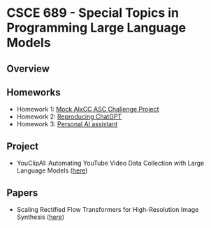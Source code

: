 # CSCE 689 - Special Topics in Programming Large Language Models

## Overview


## Homeworks
* Homework 1: [Mock AIxCC ASC Challenge Project](./homeworks/hw1)
* Homework 2: [Reproducing ChatGPT](./homeworks/hw2)
* Homework 3: [Personal AI assistant](./homeworks/hw3)

## Project
* YouClipAI: Automating YouTube Video Data Collection with Large Language Models ([here](https://github.com/Morris88826/YouClipAI))

## Papers
* Scaling Rectified Flow Transformers for High-Resolution Image Synthesis ([here](https://github.com/Morris88826/CSCE-689-PROGRAMMING-LLMs/blob/main/papers/research%20presentation/Rectified%20Flow%20(Stable%20Diffusion).pdf))
